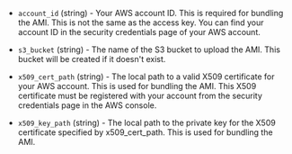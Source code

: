 <!-- Code generated from the comments of the Config struct in builder/amazon/instance/builder.go; DO NOT EDIT MANUALLY -->

-   `account_id` (string) - Your AWS account ID. This is required for bundling
the AMI. This is not the same as the access key. You can find your
account ID in the security credentials page of your AWS account.

-   `s3_bucket` (string) - The name of the S3 bucket to upload the AMI. This
bucket will be created if it doesn't exist.

-   `x509_cert_path` (string) - The local path to a valid X509 certificate for
your AWS account. This is used for bundling the AMI. This X509 certificate
must be registered with your account from the security credentials page in
the AWS console.

-   `x509_key_path` (string) - The local path to the private key for the X509
certificate specified by x509_cert_path. This is used for bundling the
AMI.
